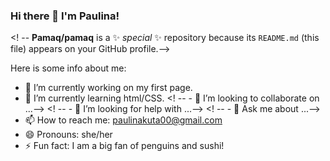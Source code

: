 ### Hi there 👋 I'm Paulina!

<! -- **Pamaq/pamaq** is a ✨ _special_ ✨ repository because its `README.md` (this file) appears on your GitHub profile.-->

Here is some info about me:

- 🔭 I’m currently working on my first page.
- 🌱 I’m currently learning html/CSS.
<! --  - 👯 I’m looking to collaborate on ...-->
<! --  - 🤔 I’m looking for help with ...-->
<! --  - 💬 Ask me about ...-->
- 📫 How to reach me: paulinakuta00@gmail.com
- 😄 Pronouns: she/her
- ⚡ Fun fact: I am a big fan of penguins and sushi!

